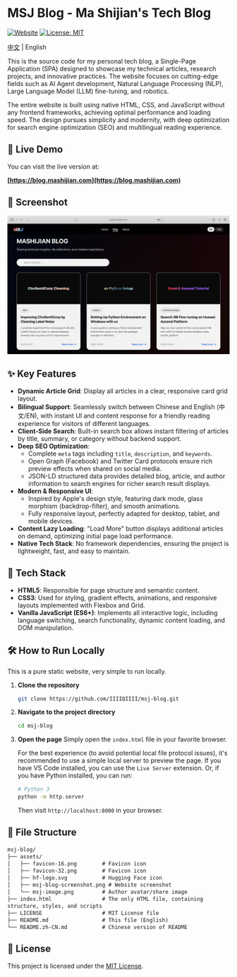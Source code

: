 # MSJ Blog - Ma Shijian's Tech Blog

[![Website](https://img.shields.io/badge/Live_Demo-blog.mashijian.com-blue?style=for-the-badge&logo=vercel)](https://blog.mashijian.com)
[![License: MIT](https://img.shields.io/badge/License-MIT-yellow.svg?style=for-the-badge)](https://opensource.org/licenses/MIT)

[中文](README.zh-CN.md) | English

This is the source code for my personal tech blog, a Single-Page Application (SPA) designed to showcase my technical articles, research projects, and innovative practices. The website focuses on cutting-edge fields such as AI Agent development, Natural Language Processing (NLP), Large Language Model (LLM) fine-tuning, and robotics.

The entire website is built using native HTML, CSS, and JavaScript without any frontend frameworks, achieving optimal performance and loading speed. The design pursues simplicity and modernity, with deep optimization for search engine optimization (SEO) and multilingual reading experience.

## 🚀 Live Demo

You can visit the live version at:

**[https://blog.mashijian.com](https://blog.mashijian.com)**

## 📸 Screenshot

[![MSJ Blog Screenshot](assets/msj-blog-screenshot.png)](https://blog.mashijian.com)

## ✨ Key Features

- **Dynamic Article Grid**: Display all articles in a clear, responsive card grid layout.
- **Bilingual Support**: Seamlessly switch between Chinese and English (中文/EN), with instant UI and content response for a friendly reading experience for visitors of different languages.
- **Client-Side Search**: Built-in search box allows instant filtering of articles by title, summary, or category without backend support.
- **Deep SEO Optimization**:
    - Complete `meta` tags including `title`, `description`, and `keywords`.
    - Open Graph (Facebook) and Twitter Card protocols ensure rich preview effects when shared on social media.
    - JSON-LD structured data provides detailed blog, article, and author information to search engines for richer search result displays.
- **Modern & Responsive UI**:
    - Inspired by Apple's design style, featuring dark mode, glass morphism (backdrop-filter), and smooth animations.
    - Fully responsive layout, perfectly adapted for desktop, tablet, and mobile devices.
- **Content Lazy Loading**: "Load More" button displays additional articles on demand, optimizing initial page load performance.
- **Native Tech Stack**: No framework dependencies, ensuring the project is lightweight, fast, and easy to maintain.

## 🔧 Tech Stack

- **HTML5**: Responsible for page structure and semantic content.
- **CSS3**: Used for styling, gradient effects, animations, and responsive layouts implemented with Flexbox and Grid.
- **Vanilla JavaScript (ES6+)**: Implements all interactive logic, including language switching, search functionality, dynamic content loading, and DOM manipulation.

## 🛠️ How to Run Locally

This is a pure static website, very simple to run locally.

1.  **Clone the repository**
    ```bash
    git clone https://github.com/IIIIQIIII/msj-blog.git
    ```

2.  **Navigate to the project directory**
    ```bash
    cd msj-blog
    ```

3.  **Open the page**
    Simply open the `index.html` file in your favorite browser.

    For the best experience (to avoid potential local file protocol issues), it's recommended to use a simple local server to preview the page. If you have VS Code installed, you can use the `Live Server` extension. Or, if you have Python installed, you can run:

    ```bash
    # Python 3
    python -m http.server
    ```
    Then visit `http://localhost:8000` in your browser.

## 📂 File Structure

```
msj-blog/
├── assets/
│   ├── favicon-16.png        # Favicon icon
│   ├── favicon-32.png        # Favicon icon
│   ├── hf-logo.svg           # Hugging Face icon
│   ├── msj-blog-screenshot.png # Website screenshot
│   └── msj-image.png         # Author avatar/share image
├── index.html                # The only HTML file, containing structure, styles, and scripts
├── LICENSE                   # MIT License file
├── README.md                 # This file (English)
└── README.zh-CN.md           # Chinese version of README
```

## 📜 License

This project is licensed under the [MIT License](LICENSE).
